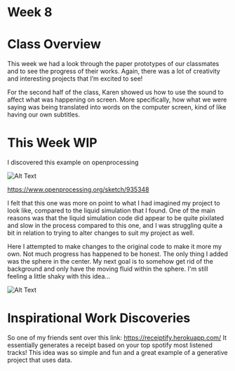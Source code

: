 # Week 8

# Class Overview

This week we had a look through the paper prototypes of our classmates and to see the progress of their works. Again, there was a lot of creativity and interesting projects that I’m excited to see!  

For the second half of the class, Karen showed us how to use the sound to affect what was happening on screen. More specifically, how what we were saying was being translated into words on the computer screen, kind of like having our own subtitles.  


# This Week WIP
I discovered this example on openprocessing

![Alt Text](https://media.giphy.com/media/JEYDxiJ4F8PAjDBm32/giphy.gif)

https://www.openprocessing.org/sketch/935348 

I felt that this one was more on point to what I had imagined my project to look like, compared to the liquid simulation that I found. One of the main reasons was that the liquid simulation code did appear to be quite pixilated and slow in the process compared to this one, and I was struggling quite a bit in relation to trying to alter changes to suit my project as well.  

Here I attempted to make changes to the original code to make it more my own. Not much progress has happened to be honest. The only thing I added was the sphere in the center. My next goal is to somehow get rid of the background and only have the moving fluid within the sphere. I'm still feeling a little shaky with this idea...

![Alt Text](https://media.giphy.com/media/vZklhOr70Ok4SHteSE/giphy.gif)

# Inspirational Work Discoveries 
So one of my friends sent over this link:  https://receiptify.herokuapp.com/
It essentially generates a receipt based on your top spotify most listened tracks! This idea was so simple and fun and a great example of a generative project that uses data. 
